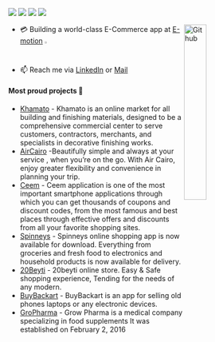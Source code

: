 ![](https://img.shields.io/badge/Mobile-Engineer-purple)  ![](https://img.shields.io/badge/Flutter-Expert-informational) ![](https://img.shields.io/badge/Dart-Lover-6B9CB0) ![](https://img.shields.io/badge/Exp-4+yrs-red)

<img width="30%" align="right" alt="Github" src="https://raw.githubusercontent.com/onimur/.github/master/.resources/git-header.svg" />

- 💳 Building a world-class E-Commerce app at [E-motion](https://e-motionagency.com/) <img width="1.2%" alt="Emotion Logo" src="https://e-motionagency.com/templates/cdn/images/logo.png" />
- 📫 Reach me via [LinkedIn](https://linkedin.com/in/hesham-reffat) or [Mail](mailto:heshamreffat60@gmail.com)

#### Most proud projects 🚀

- [Khamato](https://apps.apple.com/eg/app/khamato/id6471656422) - Khamato is an online market for all building and finishing materials, designed to be a comprehensive commercial center to serve customers,
contractors, merchants, and specialists in decorative finishing works.
- [AirCairo](https://apps.apple.com/us/app/air-cairo/id1586107553) -Beautifully simple and always at your service , when you’re on the go. With Air Cairo, enjoy greater flexibility and convenience in planning your trip.
- [Ceem](https://apps.apple.com/eg/app/%D8%B3%D9%8A%D9%8A%D9%85-ceem/id1668108210) - Ceem application is one of the most important smartphone applications through which you can get thousands of coupons and discount codes, from
the most famous and best places through effective offers and discounts from all your favorite shopping sites.
- [Spinneys](https://apps.apple.com/us/app/spinneys-online-shop/id1367104678) - Spinneys online shopping app is now available for download. Everything from groceries and fresh food to electronics and household products is now
available for delivery.
- [20Beyti](https://apps.apple.com/us/app/20beyti/id1585710552) - 20beyti online store. Easy & Safe shopping experience, Tending for the needs of any modern.
- [BuyBackart](https://apps.apple.com/in/app/buybackart-sell-old-phone/id6445955804) -  BuyBackart is an app for selling old phones laptops or any electronic devices.
- [GroPharma](https://play.google.com/store/apps/details?id=com.emotion.grawpharma) - Grow Pharma is a medical company specializing in food supplements It was established on February 2, 2016
